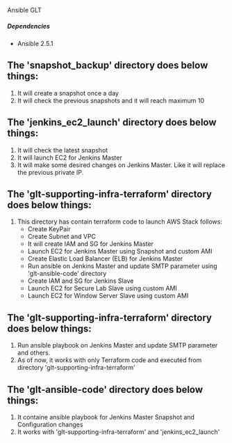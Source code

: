 Ansible GLT

##### Dependencies
  - Ansible 2.5.1

## The 'snapshot_backup' directory does below things:
1) It will create a snapshot once a day
2) It will check the previous snapshots and it will reach maximum 10


## The 'jenkins_ec2_launch' directory does below things:
1) It will check the latest snapshot
2) It will launch EC2 for Jenkins Master
3) It will make some desired changes on Jenkins Master. Like it will replace the previous private IP.


## The 'glt-supporting-infra-terraform' directory does below things:
1) This directory has contain terraform code to launch AWS Stack follows:
 	- Create KeyPair
    - Create Subnet and VPC
    - It will create IAM and SG for Jenkins Master
    - Launch EC2 for Jenkins Master using Snapshot and custom AMI
    - Create Elastic Load Balancer (ELB) for Jenkins Master
    - Run ansible on Jenkins Master and update SMTP parameter using 'glt-ansible-code' directory
    - Create IAM and SG for Jenkins Slave
    - Launch EC2 for Secure Lab Slave using custom AMI
    - Launch EC2 for Window Server Slave using custom AMI

## The 'glt-supporting-infra-terraform' directory does below things:
1) Run ansible playbook on Jenkins Master and update SMTP parameter and others.
2) As of now, it works with only Terraform code and executed from directory 'glt-supporting-infra-terraform'

## The 'glt-ansible-code' directory does below things:
1) It containe ansible playbook for Jenkins Master Snapshot and Configuration changes
2) It works with 'glt-supporting-infra-terraform' and 'jenkins_ec2_launch'
